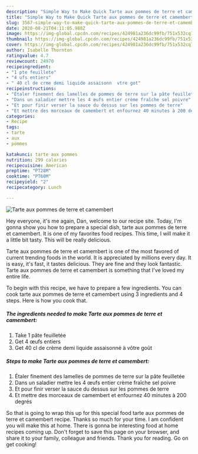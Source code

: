 ```yaml
---
description: "Simple Way to Make Quick Tarte aux pommes de terre et camembert"
title: "Simple Way to Make Quick Tarte aux pommes de terre et camembert"
slug: 3567-simple-way-to-make-quick-tarte-aux-pommes-de-terre-et-camembert
date: 2020-08-21T04:11:05.988Z
image: https://img-global.cpcdn.com/recipes/424981a236dc99fb/751x532cq70/tarte-aux-pommes-de-terre-et-camembert-photo-principale-de-la-recette.jpg
thumbnail: https://img-global.cpcdn.com/recipes/424981a236dc99fb/751x532cq70/tarte-aux-pommes-de-terre-et-camembert-photo-principale-de-la-recette.jpg
cover: https://img-global.cpcdn.com/recipes/424981a236dc99fb/751x532cq70/tarte-aux-pommes-de-terre-et-camembert-photo-principale-de-la-recette.jpg
author: Isabelle Thornton
ratingvalue: 4.7
reviewcount: 24970
recipeingredient:
- "1 pte feuillete"
- "4 ufs entiers"
- " 40 cl de crme demi liquide assaisonn  vtre got"
recipeinstructions:
- "Étaler finement des lamelles de pommes de terre sur la pâte feuilletée"
- "Dans un saladier mettre les 4 œufs entier crème fraîche sel poivre"
- "Et pour finir verser la sauce du dessus sur les pommes de terre"
- "Et mettre des morceaux de camembert et enfournez 40 minutes à 200 degrés"
categories:
- Recipe
tags:
- tarte
- aux
- pommes

katakunci: tarte aux pommes 
nutrition: 299 calories
recipecuisine: American
preptime: "PT28M"
cooktime: "PT60M"
recipeyield: "2"
recipecategory: Lunch

---
```



![Tarte aux pommes de terre et camembert](https://img-global.cpcdn.com/recipes/424981a236dc99fb/751x532cq70/tarte-aux-pommes-de-terre-et-camembert-photo-principale-de-la-recette.jpg)

Hey everyone, it's me again, Dan, welcome to our recipe site. Today, I'm gonna show you how to prepare a special dish, tarte aux pommes de terre et camembert. It is one of my favorites food recipes. This time, I will make it a little bit tasty. This will be really delicious.

Tarte aux pommes de terre et camembert is one of the most favored of current trending foods in the world. It is appreciated by millions every day. It is easy, it's fast, it tastes delicious. They are fine and they look fantastic. Tarte aux pommes de terre et camembert is something that I've loved my entire life.




To begin with this recipe, we have to prepare a few ingredients. You can cook tarte aux pommes de terre et camembert using 3 ingredients and 4 steps. Here is how you cook that.

<!--inarticleads1-->

##### The ingredients needed to make Tarte aux pommes de terre et camembert:

1. Take 1 pâte feuilletée
1. Get 4 œufs entiers
1. Get  40 cl de crème demi liquide assaisonné à vôtre goût




<!--inarticleads2-->

##### Steps to make Tarte aux pommes de terre et camembert:

1. Étaler finement des lamelles de pommes de terre sur la pâte feuilletée
1. Dans un saladier mettre les 4 œufs entier crème fraîche sel poivre
1. Et pour finir verser la sauce du dessus sur les pommes de terre
1. Et mettre des morceaux de camembert et enfournez 40 minutes à 200 degrés




So that is going to wrap this up for this special food tarte aux pommes de terre et camembert recipe. Thanks so much for your time. I am confident you will make this at home. There is gonna be interesting food at home recipes coming up. Don't forget to save this page on your browser, and share it to your family, colleague and friends. Thank you for reading. Go on get cooking!
